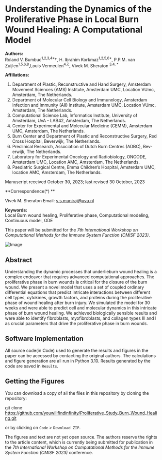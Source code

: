 # Understanding the Dynamics of the Proliferative Phase in Local Burn Wound Healing: A Computational Model

**Authors:**  
Roland V. Bumbuc<sup>1,2,3,4*</sup>†, H. Ibrahim Korkmaz<sup>1,2,5,6*</sup>, P.P.M. van Zuijlen<sup>1,5,6,8</sup>,Louis Vermeulen<sup>4,7,</sup>, Vivek M. Sheraton<sup> 3,4, *</sup>

**Affiliations:**
1. Department of Plastic, Reconstructive and Hand Surgery, Amsterdam Movement Sciences (AMS) Institute, Amsterdam UMC, Location VUmc,
Amsterdam, The Netherlands.
2. Department of Molecular Cell Biology and Immunology, Amsterdam Infection and Immunity (AII) Institute, Amsterdam UMC, Location VUmc,
Amsterdam, The Netherlands.
3. Computational Science Lab, Informatics Institute, University of Amsterdam, UvA - LAB42, Amsterdam, The Netherlands.
4. Center for Experimental and Molecular Medicine (CEMM), Amsterdam UMC, Amsterdam, The Netherlands.
5. Burn Center and Department of Plastic and Reconstructive Surgery, Red Cross Hospital, Beverwijk, The Netherlands.
6. Preclinical Research, Association of Dutch Burn Centres (ADBC), Bev- erwijk, The Netherlands.
7. Laboratory for Experimental Oncology and Radiobiology, ONCODE, Amsterdam UMC, Location AMC, Amsterdam, The Netherlands.
8. Paediatric Surgical Centre, Emma Children’s Hospital, Amsterdam UMC, location AMC, Amsterdam, The Netherlands.
   
Manuscript received October 30, 2023; last revised 30 October, 2023

**Correspondence(*) **

Vivek M. Sheraton
Email: v.s.muniraj@uva.nl

**Keywords:**  
Local Burn wound healing, Proliferative phase, Computational modeling, Continuous model, ODE

This paper will be submitted for the *7th International Workshop on Computational Methods for the Immune System Function (CMISF 2023)*.

![Image](https://github.com/youwillfindinfinity/Proliferative_Study_Burn_Wound_Healing/blob/9790ede2f59f45354aab9e4ffa1fc80fccf243a8/Results/output_figure_C_c2.png)

## Abstract

Understanding the dynamic processes that underlieburn wound healing is a complex endeavor that requires advanced computational approaches. The proliferative phase in burn wounds is critical for the closure of the burn wound. We present a novel model that uses a set of coupled ordinary differential equations that predict intricate interactions between different cell types, cytokines, growth factors, and proteins during the proliferative phase of wound healing after burn injury. We simulated the model for 30 weeks and were able to predict cell and molecular dynamics in this intricate phase of burn wound healing. We achieved biologically sensible results and were able to identify fibroblasts, myofibroblasts, and collagen types III and I as crucial parameters that drive the proliferative phase in burn wounds.

## Software Implementation

All source code(in Code) used to generate the results and figures in the paper can be accessed by contacting the original authors. The calculations and figure generation are all run in Python 3.10. Results generated by the code are saved in `Results`.


## Getting the Figures 

You can download a copy of all the files in this repository by cloning the repository:

git clone https://github.com/youwillfindinfinity/Proliferative_Study_Burn_Wound_Healing.git

or by clicking on `Code` > `Download ZIP`.

The figures and text are not yet open source. The authors reserve the rights to the article content, which is currently being submitted for publication in the *7th International Workshop on Computational Methods for the Immune System Function (CMISF 2023)* conference.
